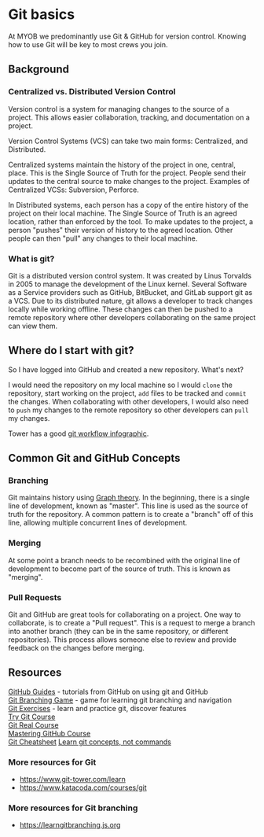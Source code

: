 # Git basics

At MYOB we predominantly use Git & GitHub for version control. Knowing how to use Git will be key to most crews you join.

## Background

### Centralized vs. Distributed Version Control

Version control is a system for managing changes to the source of a project. This allows easier collaboration, tracking, and documentation on a project. 

Version Control Systems (VCS) can take two main forms: Centralized, and Distributed. 

Centralized systems maintain the history of the project in one, central, place. This is the Single Source of Truth for the project. People send their updates to the central source to make changes to the project. Examples of Centralized VCSs: Subversion, Perforce.

In Distributed systems, each person has a copy of the entire history of the project on their local machine. The Single Source of Truth is an agreed location, rather than enforced by the tool. To make updates to the project, a person "pushes" their version of history to the agreed location. Other people can then "pull" any changes to their local machine.

### What is git?

Git is a distributed version control system. It was created by Linus Torvalds in 2005 to manage the development of the Linux kernel. Several Software as a Service providers such as GitHub, BitBucket, and GitLab support git as a VCS. Due to its distributed nature, git allows a developer to track changes locally while working offline. These changes can then be pushed to a remote repository where other developers collaborating on the same project can view them.

## Where do I start with git?

So I have logged into GitHub and created a new repository. What's next?

I would need the repository on my local machine so I would `clone` the repository, start working on the project, `add` files to be tracked and `commit` the changes. When collaborating with other developers, I would also need to `push` my changes to the remote repository so other developers can `pull` my changes.

Tower has a good [git workflow infographic](https://www.git-tower.com/blog/workflow-of-git/).

## Common Git and GitHub Concepts

### Branching

Git maintains history using [Graph theory](https://en.wikipedia.org/wiki/Graph_theory). In the beginning, there is a single line of development, known as "master". This line is used as the source of truth for the repository. A common pattern is to create a "branch" off of this line, allowing multiple concurrent lines of development.

### Merging

At some point a branch needs to be recombined with the original line of development to become part of the source of truth. This is known as "merging".

### Pull Requests

Git and GitHub are great tools for collaborating on a project. One way to collaborate, is to create a "Pull request". This is a request to merge a branch into another branch (they can be in the same repository, or different repositories). This process allows someone else to review and provide feedback on the changes before merging.

## Resources

[GitHub Guides](https://guides.github.com/) - tutorials from GitHub on using git and GitHub  
[Git Branching Game](http://pcottle.github.io/learnGitBranching/) - game for learning git branching and navigation  
[Git Exercises](https://gitexercises.fracz.com/) - learn and practice git, discover features  
[Try Git Course](https://www.codeschool.com/courses/try-git)  
[Git Real Course]( https://www.codeschool.com/courses/git-real)  
[Mastering GitHub Course](https://www.codeschool.com/courses/mastering-github)  
[Git Cheatsheet](https://ndpsoftware.com/git-cheatsheet.html)
[Learn git concepts, not commands](https://dev.to/unseenwizzard/learn-git-concepts-not-commands-4gjc)

### More resources for Git
- https://www.git-tower.com/learn
- https://www.katacoda.com/courses/git

### More resources for Git branching
- https://learngitbranching.js.org
